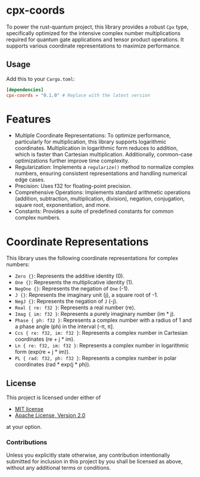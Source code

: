 # cpx-coords

To power the rust-quantum project, this library provides a robust `Cpx` type, specifically optimized for the intensive complex number multiplications required for quantum gate applications and tensor product operations. It supports various coordinate representations to maximize performance.

## Usage

Add this to your `Cargo.toml`:

```toml
[dependencies]
cpx-coords = "0.1.0" # Replace with the latest version
```

# Features

- Multiple Coordinate Representations: To optimize performance, particularly for multiplication, this library supports logarithmic coordinates. Multiplication in logarithmic form reduces to addition, which is faster than Cartesian multiplication. Additionally, common-case optimizations further improve time complexity.
- Regularization: Implements a `regularize()` method to normalize complex numbers, ensuring consistent representations and handling numerical edge cases.
- Precision: Uses f32 for floating-point precision.
- Comprehensive Operations: Implements standard arithmetic operations (addition, subtraction, multiplication, division), negation, conjugation, square root, exponentiation, and more.
- Constants: Provides a suite of predefined constants for common complex numbers.

# Coordinate Representations

This library uses the following coordinate representations for complex numbers:

-   `Zero {}`: Represents the additive identity (0).
-   `One {}`: Represents the multiplicative identity (1).
-   `NegOne {}`: Represents the negation of `One` (-1).
-   `J {}`: Represents the imaginary unit (j), a square root of -1.
-   `NegJ {}`: Represents the negation of `J` (-j).
-   `Real { re: f32 }`: Represents a real number (re).
-   `Imag { im: f32 }`: Represents a purely imaginary number (im * j).
-   `Phase { ph: f32 }`: Represents a complex number with a radius of 1 and a phase angle (ph) in the interval (-π, π].
-   `Ccs { re: f32, im: f32 }`: Represents a complex number in Cartesian coordinates (re + j * im).
-   `Ln { re: f32, im: f32 }`: Represents a complex number in logarithmic form (exp(re + j * im)).
-   `PL { rad: f32, ph: f32 }`: Represents a complex number in polar coordinates (rad * exp(j * ph)).

## License

This project is licensed under either of

- [MIT license](LICENSE-MIT)
- [Apache License, Version 2.0](LICENSE-APACHE)

at your option.


### Contributions

Unless you explicitly state otherwise, any contribution intentionally submitted for inclusion in this project by you shall be licensed as above, without any additional terms or conditions.
